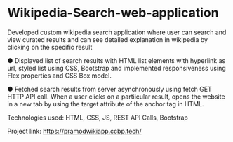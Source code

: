 # Wikipedia-Search-web-application

Developed custom wikipedia search application where user can search and view curated results and can see
detailed explanation in wikipedia by clicking on the specific result

● Displayed list of search results with HTML list elements with hyperlink as url, styled list using CSS,
Bootstrap and implemented responsiveness using Flex properties and CSS Box model.

● Fetched search results from server asynchronously using fetch GET HTTP API call. When a user clicks
on a partiicular result, opens the website in a new tab by using the target attribute of the anchor tag in
HTML.

Technologies used: HTML, CSS, JS, REST API Calls, Bootstrap

Project link: https://pramodwikiapp.ccbp.tech/
